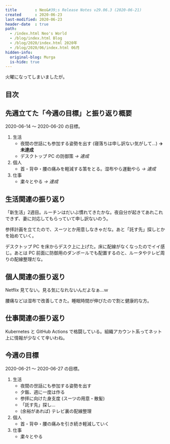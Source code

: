 ```yaml
---
title        : Neo&#39;s Release Notes v29.06.3 (2020-06-21)
created      : 2020-06-23
last-modified: 2020-06-23
header-date  : true
path:
  - /index.html Neo's World
  - /blog/index.html Blog
  - /blog/2020/index.html 2020年
  - /blog/2020/06/index.html 06月
hidden-info:
  original-blog: Murga
  is-hide: true
---
```


火曜になってしまいましたが。

## 目次

## 先週立てた「今週の目標」と振り返り概要

2020-06-14 ～ 2020-06-20 の目標。

1. 生活
    - 夜間の世話にも参加する姿勢を出す (寝落ちは申し訳ない気がして…) __→ 未達成__
    - デスクトップ PC の防御策 _→ 達成_
2. 個人
    - 首・背中・腰の痛みを軽減する策をとる。湿布やら運動やら _→ 達成_
3. 仕事
    - 粛々とやる _→ 達成_

## 生活関連の振り返り

「新生活」2週目。ルーチンはだいぶ慣れてきたかな。夜自分が起きてあれこれできず、妻に対応してもらっていて申し訳ないのう。

参拝計画を立てたので、スーツとか用意しなきゃだな。あと「託す先」探しとかを始めていく。

デスクトップ PC を床からデスク上に上げた。床に配線がなくなったのでイイ感じ。あとは PC 前面に防御用のダンボールでも配置するのと、ルータやテレビ周りの配線整理だな。

## 個人関連の振り返り

Netflix 見てない。見る気になれないんだよなぁ…ｗ

腰痛などは湿布で改善してきた。睡眠時間が伸びたので割と健康的な方。

## 仕事関連の振り返り

Kubernetes と GitHub Actions で格闘している。組織アカウント系ってネット上に情報が少なくて辛いわね。

## 今週の目標

2020-06-21 〜 2020-06-27 の目標。

1. 生活
    - 夜間の世話にも参加する姿勢を出す
    - 夕飯、週に一度は作る
    - 参拝に向けた身支度 (スーツの用意・散髪)
    - 「託す先」探し…
    - (余裕があれば) テレビ裏の配線整理
2. 個人
    - 首・背中・腰の痛みを引き続き軽減していく
3. 仕事
    - 粛々とやる
